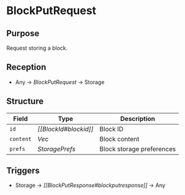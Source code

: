 # BlockPutRequest


## Purpose


<!-- --8<-- [start:purpose] -->
Request storing a block.
<!-- --8<-- [end:purpose] -->

## Reception


<!-- --8<-- [start:reception] -->
- Any $\to$ *BlockPutRequest* $\to$ Storage
<!-- --8<-- [end:reception] -->

## Structure


| Field     | Type                  | Description               |
|-----------|-----------------------|---------------------------|
| `id`      | *[[BlockId#blockid]]* | Block ID                  |
| `content` | *Vec<u8>*             | Block content             |
| `prefs`   | *StoragePrefs*        | Block storage preferences |

## Triggers


<!-- --8<-- [start:triggers] -->
- Storage $\to$ *[[BlockPutResponse#blockputresponse]]* $\to$ Any
<!-- --8<-- [end:triggers] -->
